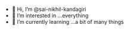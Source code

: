 - 👋 Hi, I’m @sai-nikhil-kandagiri
- 👀 I’m interested in ...everything
- 🌱 I’m currently learning ...a bit of many things

<!---
sai-nikhil-kandagiri/sai-nikhil-kandagiri is a ✨ special ✨ repository because its `README.md` (this file) appears on your GitHub profile.
You can click the Preview link to take a look at your changes.
--->
